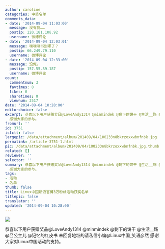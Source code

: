 ```yaml
---
author: caroline
categories: 中奖名单
comments_data:
- date: '2014-09-04 11:03:00'
  message: 没有我……
  postip: 220.181.108.92
  username: 微博评论
- date: '2014-09-04 12:03:01'
  message: 嘿嘿嘿书到哪了？
  postip: 66.249.79.110
  username: 微博评论
- date: '2014-09-04 12:33:00'
  message: 没俺。
  postip: 157.55.39.187
  username: 微博评论
count:
  commentnum: 3
  favtimes: 0
  likes: 0
  sharetimes: 0
  viewnum: 2517
date: '2014-09-04 10:28:00'
editorchoice: false
excerpt: 恭喜以下用户获赠奖品@LoveAndy1314 @minmindek @剩下的饼干 @生活__殇 @吕公主儿 @记忆的红皮书 未回复地址的请私信小编@Linux中国_笑语彦然
  感谢大家的参与。
fromurl: ''
id: 3751
islctt: false
largepic: /data/attachment/album/201409/04/100233n8bkrzoxxwbnfnbk.jpg
permalink: /article-3751-1.html
pic: /data/attachment/album/201409/04/100233n8bkrzoxxwbnfnbk.jpg.thumb.jpg
related: []
reviewer: ''
selector: ''
summary: 恭喜以下用户获赠奖品@LoveAndy1314 @minmindek @剩下的饼干 @生活__殇 @吕公主儿 @记忆的红皮书 未回复地址的请私信小编@Linux中国_笑语彦然
  感谢大家的参与。
tags:
- 活动
- 名单
thumb: false
title: Linux中国新浪官博3万粉丝活动获奖名单
titlepic: false
translator: ''
updated: '2014-09-04 10:28:00'
---
```


![](/data/attachment/album/201409/04/100233n8bkrzoxxwbnfnbk.jpg)


恭喜以下用户获赠奖品@LoveAndy1314 @minmindek @剩下的饼干 @生活\_\_殇 @吕公主儿 @记忆的红皮书 未回复地址的请私信小编@Linux中国\_笑语彦然 感谢大家对Linux中国活动的支持。
